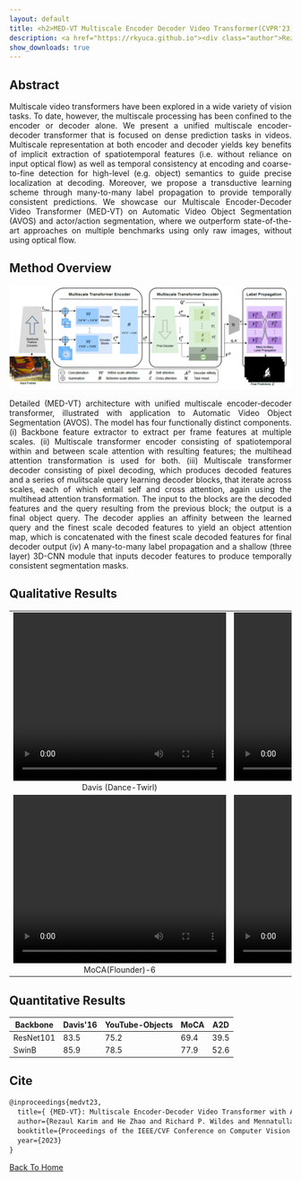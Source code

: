 ```yaml
---
layout: default
title: <h2>MED-VT Multiscale Encoder Decoder Video Transformer(CVPR'23).</h2>
description: <a href="https://rkyuca.github.io"><div class="author">Rezaul Karim,</div></a>&nbsp;<a href="https://joehezhao.github.io/"><div class="author">He Zhao,</div></a>&nbsp;<a href="https://lassonde.yorku.ca/users/wildes"><div class="author">Richard P. Wildes,</div></a>&nbsp;<a href="https://msiam.github.io/homepage/"><div class="author"><div class="author">Mennatullah Siam</div></a></div><br><a href=""><div class="hbtn">Paper</div></a>&nbsp;<a href=""><div class="hbtn">Supplement</div></a>&nbsp;<a href="https://github.com/rkyuca/medvt"><div class="hbtn">Code</div></a>
show_downloads: true
---
```




## Abstract 
<p style="text-align: justify">
Multiscale video transformers have been explored in a wide variety of vision tasks. To date, however, the multiscale processing has been confined to the encoder or decoder alone. We present a unified multiscale encoder-decoder transformer that is focused on dense prediction tasks in videos. Multiscale representation at both encoder and decoder yields key benefits of implicit extraction of spatiotemporal features (i.e. without reliance on input optical flow) as well as temporal consistency at encoding and coarse-to-fine detection for high-level (e.g. object) semantics to guide precise localization at decoding. Moreover, we propose a transductive learning scheme through many-to-many label propagation to provide temporally consistent predictions. We showcase our Multiscale Encoder-Decoder Video Transformer (MED-VT) on Automatic Video Object Segmentation (AVOS) and actor/action segmentation, where we outperform state-of-the-art approaches on multiple benchmarks using only raw images, without using optical flow.
</p>


## Method Overview

<img src="./data/medvt_fig_2.png" alt="Model" style="width:900">
<p style="text-align: justify">
Detailed (MED-VT) architecture with unified multiscale encoder-decoder transformer, illustrated with application to Automatic Video Object Segmentation (AVOS). The model has four functionally distinct components. (i) Backbone feature extractor to extract per frame features at multiple scales. (ii) Multiscale transformer encoder consisting of spatiotemporal within and between scale attention with resulting features; the multihead attention transformation is used for both. (iii) Multiscale transformer decoder consisting of pixel decoding, which produces decoded features and a series of mulitscale query learning decoder blocks, that iterate across scales, each of which entail self and cross attention, again using the multihead attention transformation. The input to the blocks are the decoded features and the query resulting from the previous block; the output is a final object query. The decoder applies an affinity between the learned query and the finest scale decoded features to yield an object attention map, which is concatenated with the finest scale decoded features for final decoder output (iv) A many-to-many label propagation and a shallow (three layer) 3D-CNN module that inputs decoder features to produce temporally consistent segmentation masks.</p>


## Qualitative Results

<table style="border-collapse: collapse; border: none;">
    <tr style="border: none;"> 
        <td style="border: none;text-align: center"> 
            <video width="380" height="300" controls>
                <source src="./data/davis-dance-twirl.mp4" type="video/mp4">
                Your browser does not support the video tag.
            </video> <br> Davis (Dance-Twirl) 
        </td>
        <td style="border: none;text-align: center"> 
            <video width="380" height="300" controls>
                <source src="./data/breakdance_10.mp4" type="video/mp4">
                Your browser does not support the video tag.
            </video>  <br> Davis(Breakdance)
        </td>
    </tr>
    <tr style="border: none;"> 
        <td style="border: none;text-align: center"> 
            <video width="380" height="300" controls>
                <source src="./data/moca-flounder_6.mp4" type="video/mp4">
                Your browser does not support the video tag.
            </video> <br> MoCA(Flounder)-6  
        </td>
        <td style="border: none;text-align: center"> 
            <video width="380" height="300" controls>
                <source src="./data/hedgehog_1_10.mp4" type="video/mp4">
                Your browser does not support the video tag.
            </video>  <br> MoCA(Hedgehog-1) 
        </td>
    </tr>
    <!--
    <tr style="border: none;"> 
        <td style="border: none;"> 
        <iframe width="320" height="240"
            src="https://youtu.be/JQw1WnCFodg">
        </iframe>
        <br> Davis  
        </td>
        <td style="border: none;"> 
        <iframe width="320" height="240"
        src="https://www.youtube.com/watch?v=yTKN0ZEsTIo">
        </iframe>
        <br> A2D 
        </td>
    </tr> -->
</table>


## Quantitative Results

| Backbone  | Davis'16 | YouTube-Objects | MoCA | A2D |
|---------- |----------|-----------------|------|-----|
| ResNet101 | 83.5 | 75.2 | 69.4 | 39.5 |
| SwinB     | 85.9 | 78.5 | 77.9 | 52.6 |


## Cite


```tex
@inproceedings{medvt23,
  title={ {MED-VT}: Multiscale Encoder-Decoder Video Transformer with Application to Object Segmentation},
  author={Rezaul Karim and He Zhao and Richard P. Wildes and Mennatullah Siam},
  booktitle={Proceedings of the IEEE/CVF Conference on Computer Vision and Pattern Recognition },
  year={2023}
}
```







[Back To Home](../)
